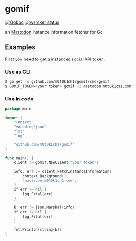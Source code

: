 # gomif

[![GoDoc](https://godoc.org/github.com/m0t0k1ch1/gomif?status.svg)](https://godoc.org/github.com/m0t0k1ch1/gomif) [![wercker status](https://app.wercker.com/status/3ed695cdfed9a63dd66b823302604041/s/master "wercker status")](https://app.wercker.com/project/byKey/3ed695cdfed9a63dd66b823302604041)

an [Mastodon](https://github.com/tootsuite/mastodon) instance information fetcher for Go

## Examples

First you need to [get a instances.social API token](https://instances.social/api/token).

### Use as CLI

``` sh
$ go get -u github.com/m0t0k1ch1/gomif/cmd/gomif
$ GOMIF_TOKEN=<your token> gomif -i mastodon.m0t0k1ch1.com
```

### Use in code

``` go
package main

import (
	"context"
	"encoding/json"
	"fmt"
	"log"

	"github.com/m0t0k1ch1/gomif"
)

func main() {
	client := gomif.NewClient("your token")

	info, err := client.FetchInstanceInformation(
		context.Background(),
		"mastodon.m0t0k1ch1.com",
	)
	if err != nil {
		log.Fatal(err)
	}

	b, err := json.Marshal(info)
	if err != nil {
		log.Fatal(err)
	}

	fmt.Println(string(b))
}
```
